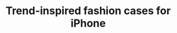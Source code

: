 ---
layout: project
active: false
permalink: /iphone_cases/
title: "Trend-inspired fashion cases for iPhone"
client:
description: "Samples of the fashion inspired designs for many different users styles, occasions, and price points."
challenge: "Our client needed trend-inspired fashion cases for the upcoming Apple iPhone."
result: "For Fall 2017, these case designs were inspired by new visual trends of mixing and morphing patterns to create a new made-up reality. The patterns create new layered forms and never-imagined animal prints to match timely fashion interests. The back surface of the phone was used as a canvas to create geometric and amorphous patterns that were part of fashion trends."
services:
 - "research"
 - "ideation"
 - "3D CAD"
main_image: "/assets/images/projects/iphone_cases/main.jpg"
images:
 - "/assets/images/projects/iphone_cases/01.jpg"
 - "/assets/images/projects/iphone_cases/02.jpg"
 - "/assets/images/projects/iphone_cases/03.jpg"
---